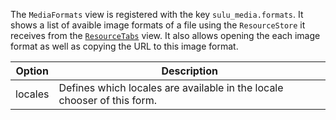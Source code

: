 The `MediaFormats` view is registered with the key `sulu_media.formats`. It shows a list of avaible image formats of a
file using the `ResourceStore` it receives from the [`ResourceTabs`](#resourcetabs) view. It also allows opening the
each image format as well as copying the URL to this image format.

Option  | Description
--------|------------------------------------------------------------------------
locales | Defines which locales are available in the locale chooser of this form.
